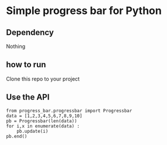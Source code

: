 # Simple progress bar for Python

## Dependency
Nothing

## how to run
Clone this repo to your project

## Use the API
````
from progress_bar.progressbar import Progressbar
data = [1,2,3,4,5,6,7,8,9,10]
pb = Progressbar(len(data))
for i,x in enumerate(data) :
    pb.update(i)
pb.end()
````